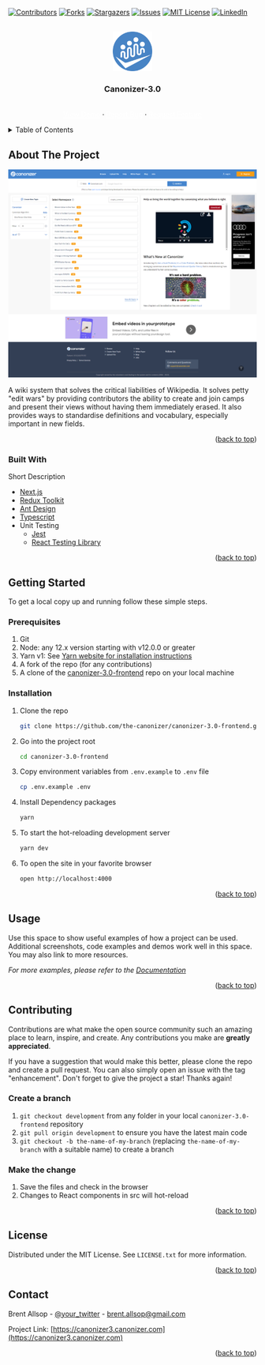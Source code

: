 
<div id="top"></div>
<!--
*** Thanks for checking out the Best-README-Template. If you have a suggestion
*** that would make this better, please fork the repo and create a pull request
*** or simply open an issue with the tag "enhancement".
*** Don't forget to give the project a star!
*** Thanks again! Now go create something AMAZING! :D
-->



<!-- PROJECT SHIELDS -->
<!--
*** I'm using markdown "reference style" links for readability.
*** Reference links are enclosed in brackets [ ] instead of parentheses ( ).
*** See the bottom of this document for the declaration of the reference variables
*** for contributors-url, forks-url, etc. This is an optional, concise syntax you may use.
*** https://www.markdownguide.org/basic-syntax/#reference-style-links
-->

[![Contributors][contributors-shield]][contributors-url]
[![Forks][forks-shield]][forks-url]
[![Stargazers][stars-shield]][stars-url]
[![Issues][issues-shield]][issues-url]
[![MIT License][license-shield]][license-url]
[![LinkedIn][linkedin-shield]][linkedin-url]





<!-- PROJECT LOGO -->
<br />
<div align="center">
  <a href="https://canonizer3.canonizer.com">
    <img src="https://github.com/shahab-ramzan/read-me/blob/main/canonizer-fav.png" alt="Logo" width='80' >
  </a>
  <h3 align="center">Canonizer-3.0</h3>

  <p align="center">
    <br />
    <a href="https://canonizer3.canonizer.com/" style="color: #FFF;">View Demo</a>
    ·
    <a href="https://github.com/the-canonizer/canonizer-3.0-frontend/issues" style="color: #FFF;">Report Bug</a>
    ·
    <a href="https://github.com/the-canonizer/canonizer-3.0-frontend/issues" style="color: #FFF;">Request Feature</a>
  </p>
</div>



<!-- TABLE OF CONTENTS -->
<details>
  <summary>Table of Contents</summary>
  <ol>
    <li>
      <a href="#about-the-project">About The Project</a>
      <ul>
        <li><a href="#built-with">Built With</a></li>
      </ul>
    </li>
    <li>
      <a href="#getting-started">Getting Started</a>
      <ul>
        <li><a href="#prerequisites">Prerequisites</a></li>
        <li><a href="#installation">Installation</a></li>
      </ul>
    </li>
    <li><a href="#usage">Usage</a></li>
    <li><a href="#contributing">Contributing</a></li>
    <li><a href="#license">License</a></li>
    <li><a href="#contact">Contact</a></li>
  </ol>
</details>



<!-- ABOUT THE PROJECT -->
## About The Project

[![Product Name Screen Shot][product-screenshot]](https://canonizer3.canonizer.com)

A wiki system that solves the critical liabilities of Wikipedia. It solves petty "edit wars" by providing contributors the ability to create and join camps and present their views without having them immediately erased. It also provides ways to standardise definitions and vocabulary, especially important in new fields.



<p align="right">(<a href="#top">back to top</a>)</p>



### Built With

Short Description

* [Next.js](https://nextjs.org/)
* [Redux Toolkit](https://redux-toolkit.js.org/)
* [Ant Design](https://ant.design/)
* [Typescript](https://www.typescriptlang.org/)
* Unit Testing
  * [Jest](https://jestjs.io/)
  * [React Testing Library](https://testing-library.com/docs/react-testing-library/intro)

<p align="right">(<a href="#top">back to top</a>)</p>



<!-- GETTING STARTED -->
## Getting Started

To get a local copy up and running follow these simple steps.

### Prerequisites

1. Git
2. Node: any 12.x version starting with v12.0.0 or greater
3. Yarn v1: See [Yarn website for installation instructions](https://classic.yarnpkg.com/en/docs/install/#mac-stable)
4. A fork of the repo (for any contributions)
5. A clone of the [canonizer-3.0-frontend](https://github.com/the-canonizer/canonizer-3.0-frontend) repo on your local machine

### Installation

1. Clone the repo
   ```sh
   git clone https://github.com/the-canonizer/canonizer-3.0-frontend.git
   ```
2. Go into the project root
   ```sh
   cd canonizer-3.0-frontend
   ```
3. Copy environment variables from `.env.example` to `.env` file
   ```sh
   cp .env.example .env
   ```
4. Install Dependency packages
   ```sh
   yarn
   ```
5.  To start the hot-reloading development server
    ```sh
    yarn dev
    ```
6. To open the site in your favorite browser
    ```sh
    open http://localhost:4000
    ```

<p align="right">(<a href="#top">back to top</a>)</p>



<!-- USAGE EXAMPLES -->
## Usage

Use this space to show useful examples of how a project can be used. Additional screenshots, code examples and demos work well in this space. You may also link to more resources.

_For more examples, please refer to the [Documentation](https://example.com)_

<p align="right">(<a href="#top">back to top</a>)</p>





<!-- CONTRIBUTING -->
## Contributing

Contributions are what make the open source community such an amazing place to learn, inspire, and create. Any contributions you make are **greatly appreciated**.

If you have a suggestion that would make this better, please clone the repo and create a pull request. You can also simply open an issue with the tag "enhancement".
Don't forget to give the project a star! Thanks again!

### Create a branch
1. `git checkout development` from any folder in your local `canonizer-3.0-frontend` repository
2. `git pull origin development` to ensure you have the latest main code
3. `git checkout -b the-name-of-my-branch` (replacing `the-name-of-my-branch` with a suitable name) to create a branch

<!-- 
1. Clone the Project
2. Create your Feature Branch (`git checkout -b feature/AmazingFeature`)
3. Pretiffy the code for standard indendation (`npm run format`)
4. Make sure no one test case is being failed (`npm run test`)
5. Make sure Build is created successfuly (`npm run build`)
6. Commit your Changes (`git commit -m 'Add some AmazingFeature'`)
7. Push to the Branch (`git push origin feature/AmazingFeature`)
8. Open a Pull Request
 -->
 
 ###  Make the change
1. Save the files and check in the browser
2. Changes to React components in src will hot-reload
 
<p align="right">(<a href="#top">back to top</a>)</p>



<!-- LICENSE -->
## License

Distributed under the MIT License. See `LICENSE.txt` for more information.

<p align="right">(<a href="#top">back to top</a>)</p>



<!-- CONTACT -->
## Contact

Brent Allsop - [@your_twitter](https://twitter.com/your_username) - brent.allsop@gmail.com

Project Link: [https://canonizer3.canonizer.com](https://canonizer3.canonizer.com)
<p align="right">(<a href="#top">back to top</a>)</p>




<!-- MARKDOWN LINKS & IMAGES -->
<!-- https://www.markdownguide.org/basic-syntax/#reference-style-links -->
[contributors-shield]: https://img.shields.io/github/contributors/othneildrew/Best-README-Template.svg?style=for-the-badge
[contributors-url]: https://github.com/othneildrew/Best-README-Template/graphs/contributors
[forks-shield]: https://img.shields.io/github/forks/othneildrew/Best-README-Template.svg?style=for-the-badge
[forks-url]: https://github.com/the-canonizer/canonizer-3.0-frontend/network/members
[stars-shield]: https://img.shields.io/github/stars/othneildrew/Best-README-Template.svg?style=for-the-badge
[stars-url]: https://github.com/the-canonizer/canonizer-3.0-frontend/stargazers
[issues-shield]: https://img.shields.io/github/issues/othneildrew/Best-README-Template.svg?style=for-the-badge
[issues-url]: https://github.com/othneildrew/Best-README-Template/issues
[license-shield]: https://img.shields.io/github/license/othneildrew/Best-README-Template.svg?style=for-the-badge
[license-url]: https://github.com/othneildrew/Best-README-Template/blob/master/LICENSE.txt
[linkedin-shield]: https://img.shields.io/badge/-LinkedIn-black.svg?style=for-the-badge&logo=linkedin&colorB=555
[linkedin-url]: https://linkedin.com/in/othneildrew
[product-screenshot]: https://github.com/shahab-ramzan/read-me/blob/main/Canonizer%20(1).png
